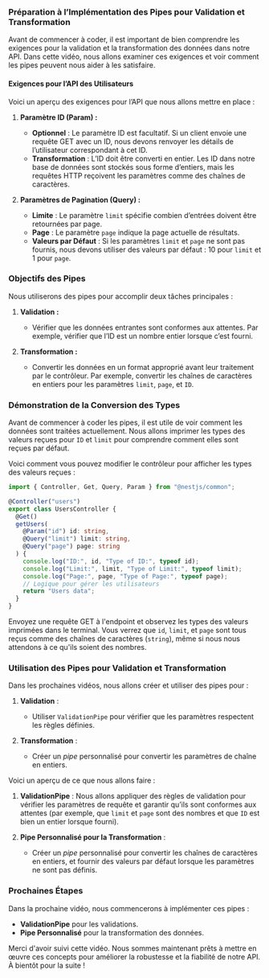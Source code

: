 ### Préparation à l’Implémentation des Pipes pour Validation et Transformation

Avant de commencer à coder, il est important de bien comprendre les exigences pour la validation et la transformation des données dans notre API. Dans cette vidéo, nous allons examiner ces exigences et voir comment les pipes peuvent nous aider à les satisfaire.

#### Exigences pour l’API des Utilisateurs

Voici un aperçu des exigences pour l’API que nous allons mettre en place :

1. **Paramètre ID (Param) :**

   - **Optionnel** : Le paramètre ID est facultatif. Si un client envoie une requête GET avec un ID, nous devons renvoyer les détails de l’utilisateur correspondant à cet ID.
   - **Transformation** : L’ID doit être converti en entier. Les ID dans notre base de données sont stockés sous forme d’entiers, mais les requêtes HTTP reçoivent les paramètres comme des chaînes de caractères.

2. **Paramètres de Pagination (Query) :**
   - **Limite** : Le paramètre `limit` spécifie combien d’entrées doivent être retournées par page.
   - **Page** : Le paramètre `page` indique la page actuelle de résultats.
   - **Valeurs par Défaut** : Si les paramètres `limit` et `page` ne sont pas fournis, nous devons utiliser des valeurs par défaut : 10 pour `limit` et 1 pour `page`.

### Objectifs des Pipes

Nous utiliserons des pipes pour accomplir deux tâches principales :

1. **Validation :**

   - Vérifier que les données entrantes sont conformes aux attentes. Par exemple, vérifier que l’ID est un nombre entier lorsque c’est fourni.

2. **Transformation :**
   - Convertir les données en un format approprié avant leur traitement par le contrôleur. Par exemple, convertir les chaînes de caractères en entiers pour les paramètres `limit`, `page`, et `ID`.

### Démonstration de la Conversion des Types

Avant de commencer à coder les pipes, il est utile de voir comment les données sont traitées actuellement. Nous allons imprimer les types des valeurs reçues pour `ID` et `limit` pour comprendre comment elles sont reçues par défaut.

Voici comment vous pouvez modifier le contrôleur pour afficher les types des valeurs reçues :

```typescript
import { Controller, Get, Query, Param } from "@nestjs/common";

@Controller("users")
export class UsersController {
  @Get()
  getUsers(
    @Param("id") id: string,
    @Query("limit") limit: string,
    @Query("page") page: string
  ) {
    console.log("ID:", id, "Type of ID:", typeof id);
    console.log("Limit:", limit, "Type of Limit:", typeof limit);
    console.log("Page:", page, "Type of Page:", typeof page);
    // Logique pour gérer les utilisateurs
    return "Users data";
  }
}
```

Envoyez une requête GET à l'endpoint et observez les types des valeurs imprimées dans le terminal. Vous verrez que `id`, `limit`, et `page` sont tous reçus comme des chaînes de caractères (`string`), même si nous nous attendons à ce qu'ils soient des nombres.

### Utilisation des Pipes pour Validation et Transformation

Dans les prochaines vidéos, nous allons créer et utiliser des pipes pour :

1. **Validation** :

   - Utiliser `ValidationPipe` pour vérifier que les paramètres respectent les règles définies.

2. **Transformation** :
   - Créer un _pipe_ personnalisé pour convertir les paramètres de chaîne en entiers.

Voici un aperçu de ce que nous allons faire :

1. **ValidationPipe** : Nous allons appliquer des règles de validation pour vérifier les paramètres de requête et garantir qu’ils sont conformes aux attentes (par exemple, que `limit` et `page` sont des nombres et que `ID` est bien un entier lorsque fourni).

2. **Pipe Personnalisé pour la Transformation** :
   - Créer un _pipe_ personnalisé pour convertir les chaînes de caractères en entiers, et fournir des valeurs par défaut lorsque les paramètres ne sont pas définis.

### Prochaines Étapes

Dans la prochaine vidéo, nous commencerons à implémenter ces pipes :

- **ValidationPipe** pour les validations.
- **Pipe Personnalisé** pour la transformation des données.

Merci d'avoir suivi cette vidéo. Nous sommes maintenant prêts à mettre en œuvre ces concepts pour améliorer la robustesse et la fiabilité de notre API. À bientôt pour la suite !
